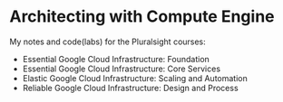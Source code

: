 # Architecting with Compute Engine

My notes and code(labs) for the Pluralsight courses:

- Essential Google Cloud Infrastructure: Foundation
- Essential Google Cloud Infrastructure: Core Services
- Elastic Google Cloud Infrastructure: Scaling and Automation
- Reliable Google Cloud Infrastructure: Design and Process
